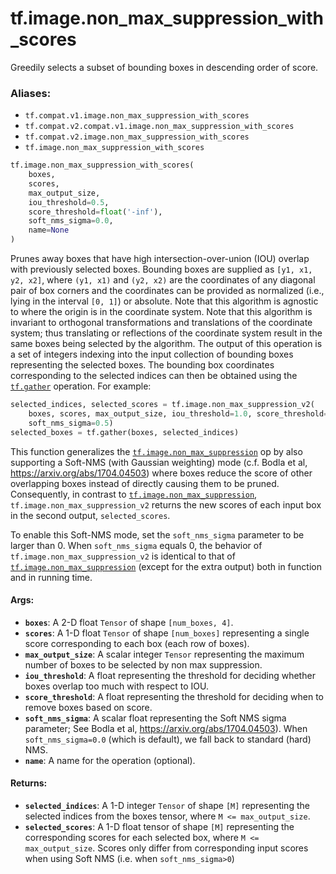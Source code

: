 <div itemscope itemtype="http://developers.google.com/ReferenceObject">
<meta itemprop="name" content="tf.image.non_max_suppression_with_scores" />
<meta itemprop="path" content="Stable" />
</div>

# tf.image.non_max_suppression_with_scores

Greedily selects a subset of bounding boxes in descending order of score.

### Aliases:

* `tf.compat.v1.image.non_max_suppression_with_scores`
* `tf.compat.v2.compat.v1.image.non_max_suppression_with_scores`
* `tf.compat.v2.image.non_max_suppression_with_scores`
* `tf.image.non_max_suppression_with_scores`

``` python
tf.image.non_max_suppression_with_scores(
    boxes,
    scores,
    max_output_size,
    iou_threshold=0.5,
    score_threshold=float('-inf'),
    soft_nms_sigma=0.0,
    name=None
)
```

<!-- Placeholder for "Used in" -->

Prunes away boxes that have high intersection-over-union (IOU) overlap
with previously selected boxes.  Bounding boxes are supplied as
`[y1, x1, y2, x2]`, where `(y1, x1)` and `(y2, x2)` are the coordinates of any
diagonal pair of box corners and the coordinates can be provided as normalized
(i.e., lying in the interval `[0, 1]`) or absolute.  Note that this algorithm
is agnostic to where the origin is in the coordinate system.  Note that this
algorithm is invariant to orthogonal transformations and translations
of the coordinate system; thus translating or reflections of the coordinate
system result in the same boxes being selected by the algorithm.
The output of this operation is a set of integers indexing into the input
collection of bounding boxes representing the selected boxes.  The bounding
box coordinates corresponding to the selected indices can then be obtained
using the <a href="../../tf/gather.md"><code>tf.gather</code></a> operation.  For example:
  ```python
  selected_indices, selected_scores = tf.image.non_max_suppression_v2(
      boxes, scores, max_output_size, iou_threshold=1.0, score_threshold=0.1,
      soft_nms_sigma=0.5)
  selected_boxes = tf.gather(boxes, selected_indices)
  ```

This function generalizes the <a href="../../tf/image/non_max_suppression.md"><code>tf.image.non_max_suppression</code></a> op by also
supporting a Soft-NMS (with Gaussian weighting) mode (c.f.
Bodla et al, https://arxiv.org/abs/1704.04503) where boxes reduce the score
of other overlapping boxes instead of directly causing them to be pruned.
Consequently, in contrast to <a href="../../tf/image/non_max_suppression.md"><code>tf.image.non_max_suppression</code></a>,
`tf.image.non_max_suppression_v2` returns the new scores of each input box in
the second output, `selected_scores`.

To enable this Soft-NMS mode, set the `soft_nms_sigma` parameter to be
larger than 0.  When `soft_nms_sigma` equals 0, the behavior of
`tf.image.non_max_suppression_v2` is identical to that of
<a href="../../tf/image/non_max_suppression.md"><code>tf.image.non_max_suppression</code></a> (except for the extra output) both in function
and in running time.

#### Args:


* <b>`boxes`</b>: A 2-D float `Tensor` of shape `[num_boxes, 4]`.
* <b>`scores`</b>: A 1-D float `Tensor` of shape `[num_boxes]` representing a single
  score corresponding to each box (each row of boxes).
* <b>`max_output_size`</b>: A scalar integer `Tensor` representing the maximum number
  of boxes to be selected by non max suppression.
* <b>`iou_threshold`</b>: A float representing the threshold for deciding whether boxes
  overlap too much with respect to IOU.
* <b>`score_threshold`</b>: A float representing the threshold for deciding when to
  remove boxes based on score.
* <b>`soft_nms_sigma`</b>: A scalar float representing the Soft NMS sigma parameter;
  See Bodla et al, https://arxiv.org/abs/1704.04503).  When
    `soft_nms_sigma=0.0` (which is default), we fall back to standard (hard)
    NMS.
* <b>`name`</b>: A name for the operation (optional).


#### Returns:


* <b>`selected_indices`</b>: A 1-D integer `Tensor` of shape `[M]` representing the
  selected indices from the boxes tensor, where `M <= max_output_size`.
* <b>`selected_scores`</b>: A 1-D float tensor of shape `[M]` representing the
  corresponding scores for each selected box, where `M <= max_output_size`.
  Scores only differ from corresponding input scores when using Soft NMS
  (i.e. when `soft_nms_sigma>0`)